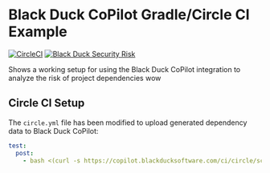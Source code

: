 # Black Duck CoPilot Gradle/Circle CI Example

[![CircleCI](https://circleci.com/gh/BlackDuckCoPilot/example-gradle-circle/tree/master.svg?style=svg)](https://circleci.com/gh/BlackDuckCoPilot/example-gradle-circle/tree/master) [![Black Duck Security Risk](https://copilot.blackducksoftware.com/github/repos/BlackDuckCoPilot/example-gradle-circle/branches/master/badge-risk.svg)](https://copilot.blackducksoftware.com/github/repos/BlackDuckCoPilot/example-gradle-circle/branches/master)

Shows a working setup for using the Black Duck CoPilot integration to analyze the risk of project dependencies
wow
## Circle CI Setup

The `circle.yml` file has been modified to upload generated dependency data to Black Duck CoPilot:

```yaml
test:
  post:
    - bash <(curl -s https://copilot.blackducksoftware.com/ci/circle/scripts/upload)
```
